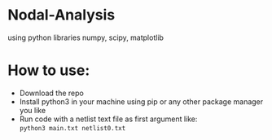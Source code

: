 # Nodal-Analysis
using python libraries numpy, scipy, matplotlib

# How to use:
  <ul>
    <li>Download the repo</li>
    <li>Install python3 in your machine using pip or any other package manager you like</li>
    <li>Run code with a netlist text file as first argument like: <br>  <code>python3 main.txt netlist0.txt</code></li>
  </ul>